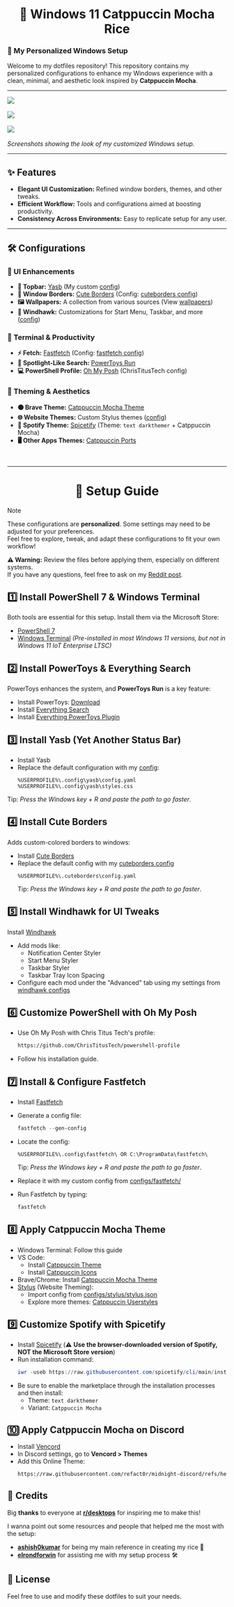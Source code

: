 <h1 align="center"> 💫 Windows 11 Catppuccin Mocha Rice </h1>

### 🍵 My Personalized Windows Setup  

Welcome to my dotfiles repository! This repository contains my personalized configurations to enhance my Windows experience with a clean, minimal, and aesthetic look inspired by **Catppuccin Mocha**.  

---

![](assets/ss1.png)<br/><br/>
![](assets/ss2.png)<br/><br/>
![](assets/ss3.png)<br/><br/>
*Screenshots showing the look of my customized Windows setup.*

---

## ✨ Features  

- **Elegant UI Customization:** Refined window borders, themes, and other tweaks.  
- **Efficient Workflow:** Tools and configurations aimed at boosting productivity.  
- **Consistency Across Environments:** Easy to replicate setup for any user.  

---

## 🛠️ Configurations  

### 🔹 UI Enhancements  
- **📌 Topbar:** [Yasb](https://github.com/amnweb/yasb) (My custom [config](configs/yasb/))  
- **🎨 Window Borders:** [Cute Borders](https://github.com/keifufu/cute-borders) (Config: [cuteborders config](configs/cuteborders/config.yaml))  
- **🖼️ Wallpapers:** A collection from various sources (View [wallpapers](walls))  
- **📂 Windhawk:** Customizations for Start Menu, Taskbar, and more ([config](configs/windhawk/))  

### 🔹 Terminal & Productivity  
- **⚡ Fetch:** [Fastfetch](https://github.com/fastfetch-cli/fastfetch) (Config: [fastfetch config](configs/fastfetch/))  
- **🔎 Spotlight-Like Search:** [PowerToys Run](https://github.com/microsoft/PowerToys/releases)  
- **💻 PowerShell Profile:** [Oh My Posh](https://ohmyposh.dev/) (ChrisTitusTech config)

### 🔹 Theming & Aesthetics  
- **🟤 Brave Theme:** [Catppuccin Mocha Theme](https://chromewebstore.google.com/detail/catppuccin-chrome-theme-m/bkkmolkhemgaeaeggcmfbghljjjoofoh)  
- **🌐 Website Themes:** Custom Stylus themes ([config](configs/stylus/stylus.json))  
- **🎵 Spotify Theme:** [Spicetify](https://spicetify.app/) (Theme: `text darkthemer` + Catppuccin Mocha)  
- **🖥️ Other Apps Themes:** [Catppuccin Ports](https://catppuccin.com/ports)  

<br>

--- 

<h1 align="center">🔧 Setup Guide </h1>

> [!NOTE]  
> These configurations are **personalized**. Some settings may need to be adjusted for your preferences.  
> Feel free to explore, tweak, and adapt these configurations to fit your own workflow!  
>  
> **⚠️ Warning:** Review the files before applying them, especially on different systems.  
> If you have any questions, feel free to ask on my [Reddit post](https://www.reddit.com/r/desktops/comments/1jfz8rv/simple_windows_11_catppuccin_mocha_rice/?utm_source=share&utm_medium=web3x&utm_name=web3xcss&utm_term=1&utm_content=share_button).  

## 1️⃣ Install PowerShell 7 & Windows Terminal
Both tools are essential for this setup. Install them via the Microsoft Store:
- [PowerShell 7](https://apps.microsoft.com/detail/9mz1snwt0n5d?hl=es-es&gl=ES)
- [Windows Terminal](https://apps.microsoft.com/detail/9n0dx20hk701?hl=es-es&gl=ES) *(Pre-installed in most Windows 11 versions, but not in Windows 11 IoT Enterprise LTSC)*

## 2️⃣ Install PowerToys & Everything Search
PowerToys enhances the system, and **PowerToys Run** is a key feature:
- Install PowerToys: [Download](https://github.com/microsoft/PowerToys/releases)
- Install [Everything Search](https://www.voidtools.com/es-es/)
- Install [Everything PowerToys Plugin](https://github.com/lin-ycv/EverythingPowerToys/releases/)

## 3️⃣ Install Yasb (Yet Another Status Bar)
- Install Yasb
- Replace the default configuration with my [config](configs/yasb/):
  ```plaintext
  %USERPROFILE%\.config\yasb\config.yaml
  %USERPROFILE%\.config\yasb\styles.css
  ```
Tip: *Press the Windows key + R and paste the path to go faster*.
## 4️⃣ Install Cute Borders
Adds custom-colored borders to windows:

- Install [Cute Borders](https://github.com/keifufu/cute-borders)
- Replace the default config with my [cuteborders config](configs/cuteborders/config.yaml)
  ```
  %USERPROFILE%\.cuteborders\config.yaml
  ```
  Tip: *Press the Windows key + R and paste the path to go faster*.
## 5️⃣ Install Windhawk for UI Tweaks
Install [Windhawk](https://windhawk.net/)
- Add mods like:
  - Notification Center Styler
  - Start Menu Styler
  - Taskbar Styler
  - Taskbar Tray Icon Spacing
- Configure each mod under the "Advanced" tab using my settings from [windhawk configs](configs/windhawk/)


## 6️⃣ Customize PowerShell with Oh My Posh
- Use Oh My Posh with Chris Titus Tech's profile:
    ```bash
    https://github.com/ChrisTitusTech/powershell-profile
    ```
- Follow his installation guide.

## 7️⃣ Install & Configure Fastfetch
- Install [Fastfetch](https://github.com/fastfetch-cli/fastfetch)
- Generate a config file:
    ```powershell
    fastfetch --gen-config
    ```
- Locate the config:
    ```plaintext
    %USERPROFILE%\.config\fastfetch\ OR C:\ProgramData\fastfetch\
    ```
    Tip: *Press the Windows key + R and paste the path to go faster*.
    
- Replace it with my custom config from [configs/fastfetch/](configs/fastfetch/)
- Run Fastfetch by typing:
    ```powershell
    fastfetch
    ```
## 8️⃣ Apply Catppuccin Mocha Theme
- Windows Terminal: Follow this guide
- VS Code:
  - Install [Catppuccin Theme](https://marketplace.visualstudio.com/items?itemName=Catppuccin.catppuccin-vsc-pack)
  - Install [Catppuccin Icons](https://marketplace.visualstudio.com/items?itemName=Catppuccin.catppuccin-vsc-icons)
- Brave/Chrome: Install [Catppuccin Mocha Theme](https://chromewebstore.google.com/detail/catppuccin-chrome-theme-m/bkkmolkhemgaeaeggcmfbghljjjoofoh)
- [Stylus](https://chromewebstore.google.com/detail/stylus/clngdbkpkpeebahjckkjfobafhncgmne) (Website Theming):
  - Import config from [configs/stylus/stylus.json](configs/stylus/stylus.json)
  - Explore more themes: [Catppuccin Userstyles](https://catppuccin-userstyles-customizer.uncenter.dev/)
  
## 9️⃣ Customize Spotify with Spicetify
- Install [Spicetify](https://spicetify.app/docs/getting-started) (⚠️ **Use the browser-downloaded version of Spotify, NOT the Microsoft Store version**)
- Run installation command:
    ```powershell
    iwr -useb https://raw.githubusercontent.com/spicetify/cli/main/install.ps1 | iex
    ```
- Be sure to enable the marketplace through the installation processes and then install:
  - Theme: `text darkthemer`
  - Variant: `Catppuccin Mocha`
  
## 🔟 Apply Catppuccin Mocha on Discord
- Install [Vencord](https://vencord.dev/)
- In Discord settings, go to **Vencord > Themes**
- Add this Online Theme:
    ```bash
    https://raw.githubusercontent.com/refact0r/midnight-discord/refs/heads/master/flavors/midnight-catppuccin-mocha.theme.css
    ```


## 🎉 Credits</h2>

Big **thanks** to everyone at [**r/desktops**](https://www.reddit.com/r/desktops) for inspiring me to make this!

I wanna point out some resources and people that helped me the most with the setup:

- **[ashish0kumar](https://github.com/ashish0kumar/windots)** for being my main reference in creating my rice 🙏
- **[elrondforwin](https://github.com/elrondforwin/dotfiles)** for assisting me with my setup process 🛠️

## 📜 License
Feel free to use and modify these dotfiles to suit your needs.


